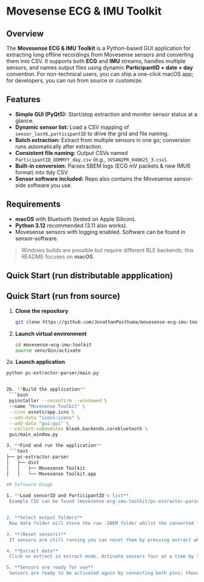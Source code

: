 # Movesense ECG & IMU Toolkit 



## Overview

The **Movesense ECG & IMU Toolkit** is a Python-based GUI application for extracting long offline recordings from Movesense sensors and converting them into CSV. It supports both **ECG** and **IMU** streams, handles multiple sensors, and names output files using dynamic **ParticipantID + date + day** convention.
For non-technical users, you can ship a one-click macOS app; for developers, you can run from source or customize.

## Features

- **Simple GUI (PyQt5):** Start/stop extraction and monitor sensor status at a glance.
- **Dynamic sensor list:** Load a CSV mapping of `sensor_last6,participantID` to drive the grid and file naming.
- **Batch extraction:** Extract from multiple sensors in one go; conversion runs automatically after extraction.
- **Consistent file naming:** Output CSVs named `ParticipantID_DDMMYY_day.csv` (e.g., `3VSAN2PR_040625_3.csv`).
- **Built-in conversion:** Parses SBEM logs (ECG mV packets & new IMU6 format) into tidy CSV.
- **Sensor software included:** Repo also contains the Movesense sensor-side software you use.

## Requirements

- **macOS** with Bluetooth (tested on Apple Silicon).
- **Python 3.12** recommended (3.11 also works).
- Movesense sensors with logging enabled. Software can be found in sensor-software.

> Windows builds are possible but require different BLE backends; this README focuses on **macOS**.

## Quick Start (run distributable appplication)



## Quick Start (run from source)

1. **Clone the repository**
   ```bash
   git clone https://github.com/JonathanPosthuma/movesense-ecg-imu-toolkit.git

2. **Launch virtual environment**
   ```bash
   cd movesense-ecg-imu-toolkit
   source venv/bin/activate

2a. **Launch application**
   ```bash
   python pc-extractor-parser/main.py


2b. **Build the application**
    ```bash
    pyinstaller --noconfirm --windowed \                                                           
    --name "Movesense Toolkit" \
    --icon assets/app.icns \
    --add-data "icons:icons" \
    --add-data "gui:gui" \
    --collect-submodules bleak.backends.corebluetooth \
    gui/main_window.py

3. **Find and run the application**
    ```text
├── pc-extractor-parser
│   ├── dist
│   │   ├── Movesense Toolkit
│   │   └── Movesense Toolkit.app

## Software Usage

1. **Load sensorID and ParticipantID's list**
    Example CSV can be found (movesense-ecg-imu-toolkit/pc-extractor-parser/test_list.csv)


2. **Select output folders**
    Raw data folder will store the raw .SBEM folder whilst the converted folder will contain the converted CSV files

3. **(Reset sensors)**
    If sensors are still running you can reset them by pressing extract whilst in reset mode.

4. **Extract data**
    Click on extract in extract mode. Activate sensors four at a time by touching both pins. After extraction and conversion is completed sensors will be reset and data will be deleted of the sensors.

5. **Sensors are ready for use**
    Sensors are ready to be activated again by connecting both pins; these are very sensitive so try not to let them connect in the mean time. 


